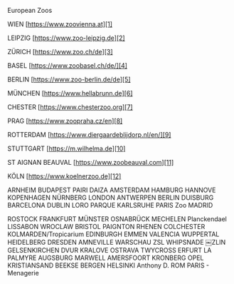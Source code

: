 European Zoos

WIEN
[https://www.zoovienna.at][1]

LEIPZIG
[https://www.zoo-leipzig.de][2]

ZÜRICH
[https://www.zoo.ch/de][3]

BASEL
[https://www.zoobasel.ch/de/][4]

BERLIN
[https://www.zoo-berlin.de/de][5]

MÜNCHEN
[https://www.hellabrunn.de][6]

CHESTER
[https://www.chesterzoo.org][7]

PRAG
[https://www.zoopraha.cz/en][8]

ROTTERDAM
[https://www.diergaardeblijdorp.nl/en/][9]

STUTTGART
[https://m.wilhelma.de][10]

ST AIGNAN BEAUVAL
[https://www.zoobeauval.com][11]

KÖLN
[https://www.koelnerzoo.de][12]

ARNHEIM
BUDAPEST
PAIRI DAIZA
AMSTERDAM
HAMBURG
HANNOVE
KOPENHAGEN
NÜRNBERG
LONDON
ANTWERPEN
BERLIN
DUISBURG
BARCELONA
DUBLIN
LORO PARQUE
KARLSRUHE
PARIS Zoo
MADRID


ROSTOCK
FRANKFURT
MÜNSTER
OSNABRÜCK 
MECHELEN Planckendael 
LISSABON
WROCLAW
BRISTOL
PAIGNTON
RHENEN
COLCHESTER
KOLMARDEN/Tropicarium 
EDINBURGH
EMMEN 
VALENCIA 
WUPPERTAL 
HEIDELBERG 
DRESDEN 
AMNEVILLE 
WARSCHAU
ZSL WHIPSNADE ￼ZLIN 
GELSENKIRCHEN 
DVUR KRALOVE OSTRAVA TWYCROSS ERFURT
LA PALMYRE
AUGSBURG
MARWELL
AMERSFOORT
KRONBERG OPEL KRISTIANSAND
BEEKSE BERGEN
HELSINKI Anthony D. ROM
PARIS - Menagerie

[1]:	https://www.zoovienna.at
[2]:	https://www.zoo-leipzig.de
[3]:	https://www.zoo.ch/de
[4]:	https://www.zoobasel.ch/de/
[5]:	https://www.zoo-berlin.de/de
[6]:	https://www.hellabrunn.de
[7]:	https://www.chesterzoo.org
[8]:	https://www.zoopraha.cz/en
[9]:	https://www.diergaardeblijdorp.nl/en/
[10]:	https://m.wilhelma.de
[11]:	https://www.zoobeauval.com
[12]:	https://www.koelnerzoo.de